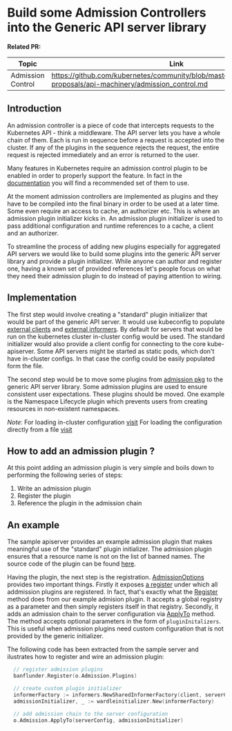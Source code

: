 # Build some Admission Controllers into the Generic API server library

**Related PR:**

| Topic | Link |
| ----- | ---- |
| Admission Control | https://github.com/kubernetes/community/blob/master/contributors/design-proposals/api-machinery/admission_control.md |

## Introduction

An admission controller is a piece of code that intercepts requests to the Kubernetes API - think a middleware.
The API server lets you have a whole chain of them. Each is run in sequence before a request is accepted 
into the cluster. If any of the plugins in the sequence rejects the request, the entire request is rejected 
immediately and an error is returned to the user.

Many features in Kubernetes require an admission control plugin to be enabled in order to properly support the feature. 
In fact in the [documentation](https://kubernetes.io/docs/admin/admission-controllers/#is-there-a-recommended-set-of-plug-ins-to-use) you will find 
a recommended set of them to use.

At the moment admission controllers are implemented as plugins and they have to be compiled into the 
final binary in order to be used at a later time. Some even require an access to cache, an authorizer etc.
This is where an admission plugin initializer kicks in. An admission plugin initializer is used to pass additional 
configuration and runtime references to a cache, a client and an authorizer.

To streamline the process of adding new plugins especially for aggregated API servers we would like to build some plugins 
into the generic API server library and provide a plugin initializer. While anyone can author and register one, having a known set of 
provided references let's people focus on what they need their admission plugin to do instead of paying attention to wiring.

## Implementation

The first step would involve creating a "standard" plugin initializer that would be part of the 
generic API server. It would use kubeconfig to populate 
[external clients](https://github.com/kubernetes/kubernetes/blob/master/pkg/kubeapiserver/admission/initializer.go#L29) 
and [external informers](https://github.com/kubernetes/kubernetes/blob/master/pkg/kubeapiserver/admission/initializer.go#L35). 
By default for servers that would be run on the kubernetes cluster in-cluster config would be used. 
The standard initializer would also provide a client config for connecting to the core kube-apiserver. 
Some API servers might be started as static pods, which don't have in-cluster configs. 
In that case the config could be easily populated form the file. 

The second step would be to move some plugins from [admission pkg](https://github.com/kubernetes/kubernetes/tree/master/plugin/pkg/admission) 
to the generic API server library. Some admission plugins are used to ensure consistent user expectations. 
These plugins should be moved. One example is the Namespace Lifecycle plugin which prevents users 
from creating resources in non-existent namespaces.

*Note*:
For loading in-cluster configuration [visit](https://github.com/kubernetes/kubernetes/blob/master/staging/src/k8s.io/client-go/examples/in-cluster-client-configuration/main.go)
 For loading the configuration directly from a file [visit](https://github.com/kubernetes/kubernetes/blob/master/staging/src/k8s.io/client-go/examples/out-of-cluster-client-configuration/main.go)
 
## How to add an admission plugin ?
 At this point adding an admission plugin is very simple and boils down to performing the 
following series of steps:
 1. Write an admission plugin
 2. Register the plugin 
 3. Reference the plugin in the admission chain

## An example
The sample apiserver provides an example admission plugin that makes meaningful use of the "standard" plugin initializer. 
The admission plugin ensures that a resource name is not on the list of banned names.
The source code of the plugin can be found [here](https://github.com/kubernetes/kubernetes/blob/2f00e6d72c9d58fe3edc3488a91948cf4bfcc6d9/staging/src/k8s.io/sample-apiserver/pkg/admission/plugin/banflunder/admission.go). 

Having the plugin, the next step is the registration. [AdmissionOptions](https://github.com/kubernetes/kubernetes/blob/2f00e6d72c9d58fe3edc3488a91948cf4bfcc6d9/staging/src/k8s.io/apiserver/pkg/server/options/admission.go)
provides two important things. Firstly it exposes [a register](https://github.com/kubernetes/kubernetes/blob/2f00e6d72c9d58fe3edc3488a91948cf4bfcc6d9/staging/src/k8s.io/apiserver/pkg/server/options/admission.go#L43) 
under which all addmission plugins are registered. In fact, that's exactly what the [Register](https://github.com/kubernetes/kubernetes/blob/2f00e6d72c9d58fe3edc3488a91948cf4bfcc6d9/staging/src/k8s.io/sample-apiserver/pkg/admission/plugin/banflunder/admission.go#L33) 
method does from our example admision plugin. It accepts a global registry as a parameter and then simply registers itself in that registry.
Secondly, it adds an admission chain to the server configuration via [ApplyTo](https://github.com/kubernetes/kubernetes/blob/2f00e6d72c9d58fe3edc3488a91948cf4bfcc6d9/staging/src/k8s.io/apiserver/pkg/server/options/admission.go#L66) method.
The method accepts optional parameters in the form of `pluginInitalizers`. This is useful when admission plugins need custom configuration that is not provided by the generic initializer. 

The following code has been extracted from the sample server and ilustrates how to register and wire an admission plugin:

```go
  // register admission plugins
  banflunder.Register(o.Admission.Plugins)

  // create custom plugin initializer
  informerFactory := informers.NewSharedInformerFactory(client, serverConfig.LoopbackClientConfig.Timeout)
  admissionInitializer, _ := wardleinitializer.New(informerFactory)
 
  // add admission chain to the server configuration
  o.Admission.ApplyTo(serverConfig, admissionInitializer)
```
